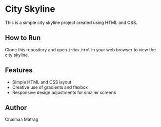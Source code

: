 # City Skyline

This is a simple city skyline project created using HTML and CSS.

## How to Run

Clone this repository and open `index.html` in your web browser to view the city skyline.

## Features

- Simple HTML and CSS layout
- Creative use of gradients and flexbox
- Responsive design adjustments for smaller screens

## Author

Chaimaa Matrag

